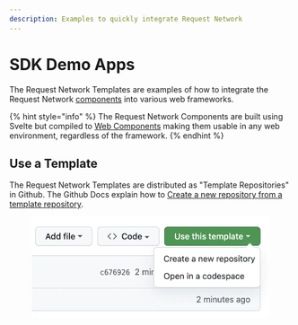 ```yaml
---
description: Examples to quickly integrate Request Network
---
```


# SDK Demo Apps

The Request Network Templates are examples of how to integrate the Request Network [components](components/ "mention") into various web frameworks.

{% hint style="info" %}
The Request Network Components are built using Svelte but compiled to [Web Components](https://developer.mozilla.org/en-US/docs/Web/API/Web_components) making them usable in any web environment, regardless of the framework.
{% endhint %}

## Use a Template

The Request Network Templates are distributed as "Template Repositories" in Github. The Github Docs explain how to [Create a new repository from a template repository](https://docs.github.com/en/repositories/creating-and-managing-repositories/creating-a-repository-from-a-template).

<figure><img src="../../../.gitbook/assets/image (8) (1).png" alt=""><figcaption></figcaption></figure>
